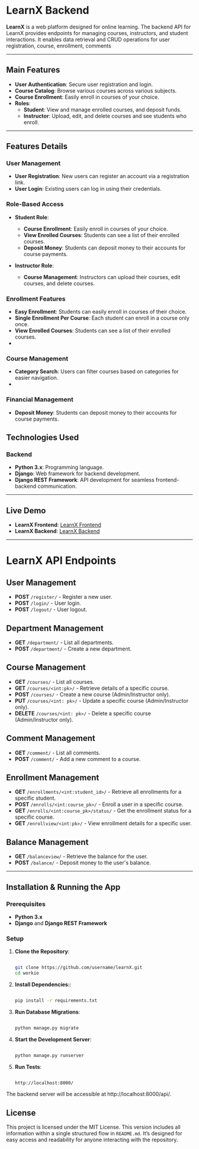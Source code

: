 # LearnX Backend

**LearnX** is a web platform designed for online learning. The backend API for LearnX provides endpoints for managing courses, instructors, and student interactions. It enables data retrieval and CRUD operations for user registration, course, enrollment, comments

---

## Main Features

- **User Authentication**: Secure user registration and login.
- **Course Catalog**: Browse various courses across various subjects.
- **Course Enrollment**: Easily enroll in courses of your choice.
- **Roles**: 
   - **Student**: View and manage enrolled courses, and deposit funds.
   - **Instructor**: Upload, edit, and delete courses and see students who enroll.

---
## Features Details

### User Management
- **User Registration**: New users can register an account via a registration link.
- **User Login**: Existing users can log in using their credentials.

### Role-Based Access
- **Student Role**:
  - **Course Enrollment**: Easily enroll in courses of your choice.
  - **View Enrolled Courses**: Students can see a list of their enrolled courses.
  - **Deposit Money**: Students can deposit money to their accounts for course payments.

- **Instructor Role**:
  - **Course Management**: Instructors can upload their courses, edit courses, and delete courses.

### Enrollment Features
- **Easy Enrollment**: Students can easily enroll in courses of their choice.
- **Single Enrollment Per Course**: Each student can enroll in a course only once.
- **View Enrolled Courses**: Students can see a list of their enrolled courses.
- 
### Course Management
- **Category Search**: Users can filter courses based on categories for easier navigation.
- 
### Financial Management
- **Deposit Money**: Students can deposit money to their accounts for course payments.

## Technologies Used

### Backend
- **Python 3.x**: Programming language.
- **Django**: Web framework for backend development.
- **Django REST Framework**: API development for seamless frontend-backend communication.

---

## Live Demo

- **LearnX Frontend**: [LearnX Frontend](https://amenaakterkeya.github.io/learnX_frontend/)
- **LearnX Backend**: [LearnX Backend](https://learn-x-seven.vercel.app/)

---

# LearnX API Endpoints

## User Management

- **POST** `/register/` - Register a new user.
- **POST** `/login/` - User login.
- **POST** `/logout/` - User logout.

## Department Management

- **GET** `/department/` - List all departments.
- **POST** `/department/` - Create a new department.

## Course Management

- **GET** `/courses/` - List all courses.
- **GET** `/courses/<int:pk>/` - Retrieve details of a specific course.
- **POST** `/courses/` - Create a new course (Admin/Instructor only).
- **PUT** `/courses/<int: pk>/` - Update a specific course (Admin/Instructor only).
- **DELETE** `/courses/<int: pk>/` - Delete a specific course (Admin/Instructor only).

## Comment Management

- **GET** `/comment/` - List all comments.
- **POST** `/comment/` - Add a new comment to a course.

## Enrollment Management

- **GET** `/enrollments/<int:student_id>/` - Retrieve all enrollments for a specific student.
- **POST** `/enrolls/<int:course_pk>/` - Enroll a user in a specific course.
- **GET** `/enrolls/<int:course_pk>/status/` - Get the enrollment status for a specific course.
- **GET** `/enrollview/<int:pk>/` - View enrollment details for a specific user.

## Balance Management

- **GET** `/balanceview/` - Retrieve the balance for the user.
- **POST** `/balance/` - Deposit money to the user's balance.
  
---

## Installation & Running the App

### Prerequisites
- **Python 3.x**
- **Django** and **Django REST Framework**

### Setup

1. **Clone the Repository**:
   ```bash
   
   git clone https://github.com/username/learnX.git
   cd workio
2. **Install Dependencies:**:
   ```bash
   
   pip install -r requirements.txt
3. **Run Database Migrations**:
   ```bash
   
   python manage.py migrate
4. **Start the Development Server**:
   ```bash
   
   python manage.py runserver
5. **Run Tests**:
   ```bash
   
   http://localhost:8000/
The backend server will be accessible at http://localhost:8000/api/.

## License

This project is licensed under the MIT License.
This version includes all information within a single structured flow in `README.md`. It’s designed for easy access and readability for anyone interacting with the repository.
